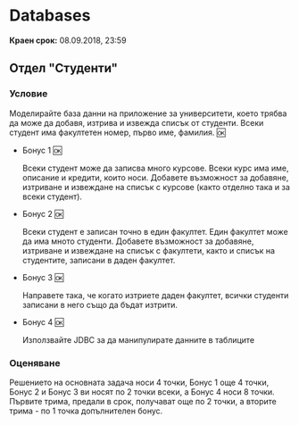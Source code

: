 # Databases

**Краен срок:** 08.09.2018, 23:59

## Отдел "Студенти"

### Условие

Моделирайте база данни на приложение за университети, което трябва да може да добавя, изтрива и извежда списък от студенти.
Всеки студент има факултетен номер, първо име, фамилия. 🆗

- Бонус 1 🆗

  Всеки студент може да записва много курсове. Всеки курс има име, описание и кредити, които носи. Добавете възможност за добавяне, изтриване и извеждане на списък с курсове (както отделно така и за всеки студент).

- Бонус 2 🆗

  Всеки студент е записан точно в един факултет. Един факултет може да има мното студенти. Добавете възможност за добавяне, изтриване и извеждане на списък с факултети, както и списък на студентите, записани в даден факултет.

- Бонус 3 🆗

  Направете така, че когато изтриете даден факултет, всички студенти записани в него също да бъдат изтрити.

- Бонус 4 🆗

  Използвайте JDBC за да манипулирате данните в таблиците

### Оценяване

Решението на основната задача носи 4 точки, Бонус 1 още 4 точки, Бонус 2 и Бонус 3 ви носят по 2 точки всеки, а Бонус 4 носи 8 точки. Първите трима, предали в срок, получават още по 2 точки, а вторите трима - по 1 точка допълнителен бонус.


